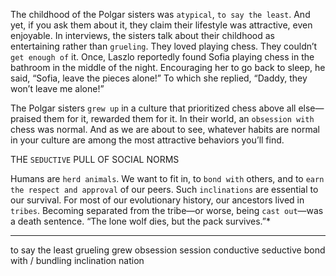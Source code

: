 The childhood of the Polgar sisters was `atypical`, `to say the least`.
And yet, if you ask them about it, they claim their lifestyle was
attractive, even enjoyable. In interviews, the sisters talk about their
childhood as entertaining rather than `grueling`. They loved playing
chess. They couldn’t `get enough of` it. Once, Laszlo reportedly found
Sofia playing chess in the bathroom in the middle of the night.
Encouraging her to go back to sleep, he said, “Sofia, leave the pieces
alone!” To which she replied, “Daddy, they won’t leave me alone!”

The Polgar sisters `grew up` in a culture that prioritized chess above
all else—praised them for it, rewarded them for it. In their world, an
`obsession with` chess was normal. And as we are about to see, whatever
habits are normal in your culture are among the most attractive
behaviors you’ll find.

THE `SEDUCTIVE` PULL OF SOCIAL NORMS

Humans are `herd animals`. We want to fit in, to `bond with` others, and
to `earn the respect and approval` of our peers. Such `inclinations` are
essential to our survival. For most of our evolutionary history, our
ancestors lived in `tribes`. Becoming separated from the tribe—or worse,
being `cast out`—was a death sentence. “The lone wolf dies, but the pack
survives.”*

----
to say the least
grueling grew
obsession session
conductive seductive
bond with / bundling 
inclination nation